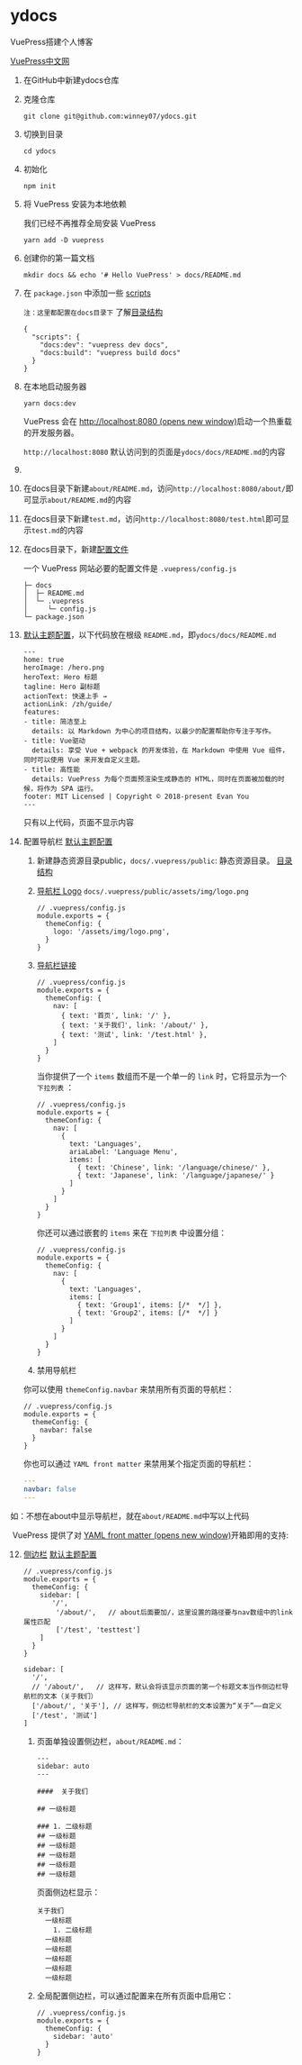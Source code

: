 # ydocs
VuePress搭建个人博客

[VuePress中文网](https://www.vuepress.cn/)

1. 在GitHub中新建ydocs仓库

2. 克隆仓库

   ```
   git clone git@github.com:winney07/ydocs.git
   ```

3. 切换到目录

   ```
   cd ydocs
   ```

4. 初始化

   ```
   npm init
   ```

5. 将 VuePress 安装为本地依赖

   我们已经不再推荐全局安装 VuePress

   ```
   yarn add -D vuepress
   ```

6. 创建你的第一篇文档

   ```
   mkdir docs && echo '# Hello VuePress' > docs/README.md
   ```

7. 在 `package.json` 中添加一些 [scripts](https://classic.yarnpkg.com/zh-Hans/docs/package-json#toc-scripts)

   `注：这里都配置在docs目录下`  了解[目录结构](https://www.vuepress.cn/guide/directory-structure.html#%E9%BB%98%E8%AE%A4%E7%9A%84%E9%A1%B5%E9%9D%A2%E8%B7%AF%E7%94%B1)

   ```
   {
     "scripts": {
       "docs:dev": "vuepress dev docs",
       "docs:build": "vuepress build docs"
     }
   }
   ```

8. 在本地启动服务器

   ```
   yarn docs:dev
   ```

   VuePress 会在 [http://localhost:8080 (opens new window)](http://localhost:8080/)启动一个热重载的开发服务器。

   `http://localhost:8080` 默认访问到的页面是`ydocs/docs/README.md`的内容

9. 

   1. 在docs目录下新建`about/README.md`，访问`http://localhost:8080/about/`即可显示`about/README.md`的内容
   2. 在docs目录下新建`test.md`，访问`http://localhost:8080/test.html`即可显示`test.md`的内容

10. 在docs目录下，新建[配置文件](https://www.vuepress.cn/guide/basic-config.html#%E9%85%8D%E7%BD%AE%E6%96%87%E4%BB%B6)

    一个 VuePress 网站必要的配置文件是 `.vuepress/config.js`

    ```
    ├─ docs
    │  ├─ README.md
    │  └─ .vuepress
    │     └─ config.js
    └─ package.json
    ```

11. [默认主题配置](https://www.vuepress.cn/theme/default-theme-config.html)，以下代码放在根级 `README.md`，即`ydocs/docs/README.md`

    ```
    ---
    home: true
    heroImage: /hero.png
    heroText: Hero 标题
    tagline: Hero 副标题
    actionText: 快速上手 →
    actionLink: /zh/guide/
    features:
    - title: 简洁至上
      details: 以 Markdown 为中心的项目结构，以最少的配置帮助你专注于写作。
    - title: Vue驱动
      details: 享受 Vue + webpack 的开发体验，在 Markdown 中使用 Vue 组件，同时可以使用 Vue 来开发自定义主题。
    - title: 高性能
      details: VuePress 为每个页面预渲染生成静态的 HTML，同时在页面被加载的时候，将作为 SPA 运行。
    footer: MIT Licensed | Copyright © 2018-present Evan You
    ---
    ```

    只有以上代码，页面不显示内容

12. 配置导航栏    [默认主题配置](https://www.vuepress.cn/theme/default-theme-config.html#%E9%BB%98%E8%AE%A4%E4%B8%BB%E9%A2%98%E9%85%8D%E7%BD%AE)

    1. 新建静态资源目录public，`docs/.vuepress/public`: 静态资源目录。    [目录结构](https://www.vuepress.cn/guide/directory-structure.html#%E9%BB%98%E8%AE%A4%E7%9A%84%E9%A1%B5%E9%9D%A2%E8%B7%AF%E7%94%B1)

    2. [导航栏 Logo](https://www.vuepress.cn/theme/default-theme-config.html#%E5%AF%BC%E8%88%AA%E6%A0%8F-logo)    `docs/.vuepress/public/assets/img/logo.png`

       ```
       // .vuepress/config.js
       module.exports = {
         themeConfig: {
           logo: '/assets/img/logo.png',
         }
       }
       ```

    3. [导航栏链接](https://www.vuepress.cn/theme/default-theme-config.html#%E5%AF%BC%E8%88%AA%E6%A0%8F%E9%93%BE%E6%8E%A5)

       ```
       // .vuepress/config.js
       module.exports = {
         themeConfig: {
           nav: [
             { text: '首页', link: '/' },
             { text: '关于我们', link: '/about/' },
             { text: '测试', link: '/test.html' },
           ]
         }
       }
       ```

       当你提供了一个 `items` 数组而不是一个单一的 `link` 时，它将显示为一个 `下拉列表` ：

       ```
       // .vuepress/config.js
       module.exports = {
         themeConfig: {
           nav: [
             {
               text: 'Languages',
               ariaLabel: 'Language Menu',
               items: [
                 { text: 'Chinese', link: '/language/chinese/' },
                 { text: 'Japanese', link: '/language/japanese/' }
               ]
             }
           ]
         }
       }
       ```

       你还可以通过嵌套的 `items` 来在 `下拉列表` 中设置分组：

       ```
       // .vuepress/config.js
       module.exports = {
         themeConfig: {
           nav: [
             {
               text: 'Languages',
               items: [
                 { text: 'Group1', items: [/*  */] },
                 { text: 'Group2', items: [/*  */] }
               ]
             }
           ]
         }
       }
       ```

    4.  禁用导航栏

       你可以使用 `themeConfig.navbar` 来禁用所有页面的导航栏：

       ```
       // .vuepress/config.js
       module.exports = {
         themeConfig: {
           navbar: false
         }
       }
       ```

       你也可以通过 `YAML front matter` 来禁用某个指定页面的导航栏：

       ```yaml
       ---
       navbar: false
       ---
       ```

​				如：不想在about中显示导航栏，就在`about/README.md`中写以上代码

​			  VuePress 提供了对 [YAML front matter (opens new window)](https://jekyllrb.com/docs/frontmatter/)开箱即用的支持:				

12. [侧边栏](https://www.vuepress.cn/theme/default-theme-config.html#%E4%BE%A7%E8%BE%B9%E6%A0%8F)   [默认主题配置](https://www.vuepress.cn/theme/default-theme-config.html#%E9%BB%98%E8%AE%A4%E4%B8%BB%E9%A2%98%E9%85%8D%E7%BD%AE)

    ```
    // .vuepress/config.js
    module.exports = {
      themeConfig: {
        sidebar: [
           '/',
            '/about/',   // about后面要加/，这里设置的路径要与nav数组中的link属性匹配
            ['/test', 'testtest']
        ]
      }
    }
    ```

    ```
    sidebar: [
      '/',
      // '/about/',   // 这样写，默认会将该显示页面的第一个标题文本当作侧边栏导航栏的文本（关于我们）
      ['/about/', '关于'], // 这样写，侧边栏导航栏的文本设置为“关于”——自定义
      ['/test', '测试']
    ]
    ```

    1. 页面单独设置侧边栏，`about/README.md`：

       ```
       ---
       sidebar: auto
       ---
       
       ####  关于我们
       
       ## 一级标题
       
       ### 1. 二级标题
       ## 一级标题
       ## 一级标题
       ## 一级标题
       ## 一级标题
       ## 一级标题
       ```

       页面侧边栏显示：

       ```
       关于我们
         一级标题
           1. 二级标题
         一级标题
         一级标题
         一级标题
         一级标题
         一级标题
       ```

    2. 全局配置侧边栏，可以通过配置来在所有页面中启用它：

       ```
       // .vuepress/config.js
       module.exports = {
         themeConfig: {
           sidebar: 'auto'
         }
       }
       ```

       
